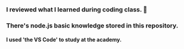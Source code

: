 ### I reviewed what I learned during coding class. 🧐
### There's node.js basic knowledge stored in this repository.
#### I used 'the VS Code' to study at the academy.

